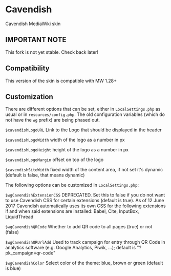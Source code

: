# Cavendish
Cavendish MediaWiki skin

## IMPORTANT NOTE
This fork is not yet stable. Check back later!

## Compatibility
This version of the skin is compatible with MW 1.28+

## Customization
There are different options that can be set, either in `LocalSettings.php` as usual or in `resources/config.php`.
The old configuration variables (which do not have the `wg` prefix) are being phased out.

`$cavendishLogoURL`
Link to the Logo that should be displayed in the header

`$cavendishLogoWidth`
width of the logo as a number in px

`$cavendishLogoHeight`
height of the logo as a number in px

`$cavendishLogoMargin`
offset on top of the logo

`$cavendishSiteWidth`
fixed width of the content area, if not set it's dynamic (default is false, that means dynamic)

The following options can be customized in `LocalSettings.php`:

`$wgCavendishExtensionCSS`
DEPRECATED. Set this to false if you do not want to use Cavendish CSS for certain extensions (default is true). As of 12 June 2017 Cavendish automatically uses its own CSS for the following extensions if and when said extensions are installed: Babel, Cite, InputBox, LiquidThread

`$wgCavendishQRCode`
Whether to add QR code to all pages (true) or not (false)

`$wgCavendishQRUrlAdd`
Used to track campaign for entry through QR Code in analytics software (e.g. Google Analytics, Piwik, ...); default is "?pk_campaign=qr-code"

`$wgCavendishColor`
Select color of the theme: blue, brown or green (default is blue)